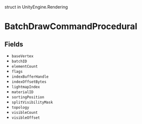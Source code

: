 struct in UnityEngine.Rendering
# BatchDrawCommandProcedural

## Fields
- `baseVertex`
- `batchID`
- `elementCount`
- `flags`
- `indexBufferHandle`
- `indexOffsetBytes`
- `lightmapIndex`
- `materialID`
- `sortingPosition`
- `splitVisibilityMask`
- `topology`
- `visibleCount`
- `visibleOffset`
